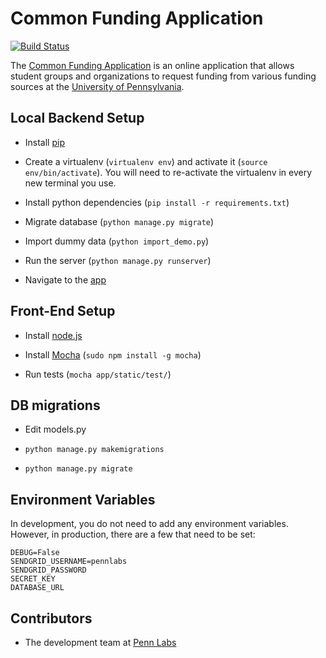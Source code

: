 Common Funding Application
=============================

[![Build Status](https://travis-ci.org/pennlabs/common-funding-application.svg?branch=master)](https://travis-ci.org/pennlabs/common-funding-application)

The [Common Funding Application](https://penncfa.com) is an online application that allows student groups and organizations to request funding from various funding sources at the [University of Pennsylvania](http://www.upenn.edu).

## Local Backend Setup
* Install [pip](https://pip.pypa.io/en/latest/installing/)

* Create a virtualenv (`virtualenv env`) and activate it (`source env/bin/activate`). You will need to re-activate the virtualenv in every new terminal you use.

* Install python dependencies (`pip install -r requirements.txt`)

* Migrate database (`python manage.py migrate`)

* Import dummy data (`python import_demo.py`)

* Run the server (`python manage.py runserver`)

* Navigate to the [app](http://localhost:8000/)

## Front-End Setup

* Install [node.js](http://nodejs.org/)

* Install [Mocha](https://mochajs.org/#installation) (`sudo npm install -g mocha`)

* Run tests (`mocha app/static/test/`)

## DB migrations

* Edit models.py

* `python manage.py makemigrations`

* `python manage.py migrate`

## Environment Variables

In development, you do not need to add any environment variables.
However, in production, there are a few that need to be set:

    DEBUG=False
    SENDGRID_USERNAME=pennlabs
    SENDGRID_PASSWORD
    SECRET_KEY
    DATABASE_URL

## Contributors

* The development team at [Penn Labs](http://pennlabs.org/#team)
